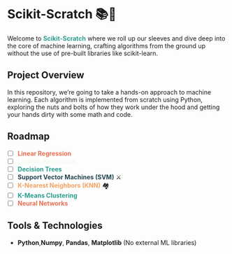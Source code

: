 # Scikit-Scratch 📚🤖

Welcome to <span style="color: #2a9d8f;"><strong>Scikit-Scratch</strong></span> where we roll up our sleeves and dive deep into the core of machine learning, crafting algorithms from the ground up without the use of pre-built libraries like scikit-learn. 

## Project Overview

In this repository, we’re going to take a hands-on approach to machine learning. Each algorithm is implemented from scratch using Python, exploring the nuts and bolts of how they work under the hood and getting your hands dirty with some math and code.

## Roadmap

- [ ] <span style="color: #e76f51;"><strong>Linear Regression</strong></span> 
- [ ] <span style="color: #f1faee;"><strong>Logistic Regression</strong></span> 
- [ ] <span style="color: #2a9d8f;"><strong>Decision Trees</strong></span> 
- [ ] <span style="color: #264653;"><strong>Support Vector Machines (SVM)</strong></span> ⚔️
- [ ] <span style="color: #f4a261;"><strong>K-Nearest Neighbors (KNN)</strong></span> 🏘️
- [ ] <span style="color: #2a9d8f;"><strong>K-Means Clustering</strong></span> 
- [ ] <span style="color: #e76f51;"><strong>Neural Networks</strong></span> 

## Tools & Technologies

- **Python**,**Numpy**, **Pandas**, **Matplotlib** (No external ML libraries)

